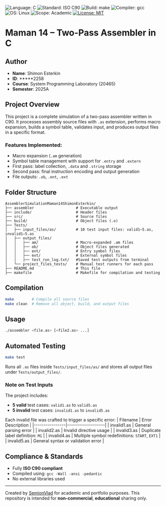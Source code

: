 <!-- Badges: tech + license (static, no CI required) -->
![Language: C](https://img.shields.io/badge/Language-C-blue?logo=c)
![Standard: ISO C90](https://img.shields.io/badge/Standard-ISO%20C90-4c1)
![Build: make](https://img.shields.io/badge/Build-make-007acc?logo=gnu)
![Compiler: gcc](https://img.shields.io/badge/Compiler-gcc-%23a42e2b?logo=gnu)
![OS: Linux](https://img.shields.io/badge/OS-Linux-black?logo=linux)
![Scope: Academic](https://img.shields.io/badge/Scope-Academic-informational)
[![License: MIT](https://img.shields.io/badge/License-MIT-yellow.svg)](LICENSE)


# Maman 14 – Two-Pass Assembler in C

## Author
- **Name**: Shimon Esterkin  
- **ID**: *****2258  
- **Course**: System Programming Laboratory (20465)  
- **Semester**: 2025A

## Project Overview

This project is a complete simulation of a two-pass assembler written in C90. It processes assembly source files with `.as` extension, performs macro expansion, builds a symbol table, validates input, and produces output files in a specific format.

### Features Implemented:
- Macro expansion (`.am` generation)
- Symbol table management with support for `.entry` and `.extern`
- First pass: label collection, `.data` and `.string` storage
- Second pass: final instruction encoding and output generation
- File outputs: `.ob`, `.ent`, `.ext`

## Folder Structure

```
AssemblerSimulationMaman14ShimonEsterkin/
├── assembler                   # Executable output
├── include/                    # Header files
├── src/                        # Source files
├── build/                      # Object files (.o)
├── Tests/
│   ├── input_files/as/         # 10 test input files: valid1–5.as, invalid1–5.as
│   ├── output_files/
│   │   ├── am/                 # Macro-expanded .am files
│   │   ├── ob/                 # Object files generated
│   │   ├── ent/                # Entry symbol files
│   │   ├── ext/                # External symbol files
│   │   ├── test_run_log.txt/   #Saved test outputs from terminal
│   └── project_files_tests/    # Manual test runners for each pass
├── README.md                   # This file
├── makefile                    # Makefile for compilation and testing
```

## Compilation

```bash
make        # Compile all source files
make clean  # Remove all object, build, and output files
```

## Usage

```bash
./assembler <file.as> [<file2.as> ...]
```

## Automated Testing

```bash
make test
```

Runs all `.as` files inside `Tests/input_files/as/` and stores all output files under `Tests/output_files/`.

### Note on Test Inputs
The project includes:
- **5 valid** test cases: `valid1.as` to `valid5.as`
- **5 invalid** test cases: `invalid1.as` to `invalid5.as`

Each invalid file was crafted to trigger a specific error:
| Filename       | Error Description |
|----------------|-------------------|
| invalid1.as    | General parsing error |
| invalid2.as    | Invalid directive usage |
| invalid3.as    | Duplicate label definition: `M1` |
| invalid4.as    | Multiple symbol redefinitions: `START`, `EXT1` |
| invalid5.as    | General syntax or validation error |

## Compliance & Standards

- Fully **ISO C90 compliant**
- Compiled using: `gcc -Wall -ansi -pedantic`
- No external libraries used

---

Created by [SemionVlad](https://github.com/SemionVlad) for academic and portfolio purposes. This repository is intended for **non-commercial**, **educational** sharing only.
